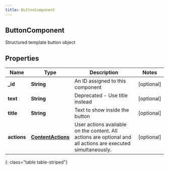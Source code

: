 ```yaml
---
title: ButtonComponent
---
```

## ButtonComponent
Structured template button object

## Properties

|Name | Type | Description | Notes|
|------------ | ------------- | ------------- | -------------|
| **_id** | **String** | An ID assigned to this component | [optional] |
| **text** | **String** | Deprecated - Use title instead | [optional] |
| **title** | **String** | Text to show inside the button | [optional] |
| **actions** | [**ContentActions**](ContentActions.html) | User actions available on the content. All actions are optional and all actions are executed simultaneously. | [optional] |
{: class="table table-striped"}


